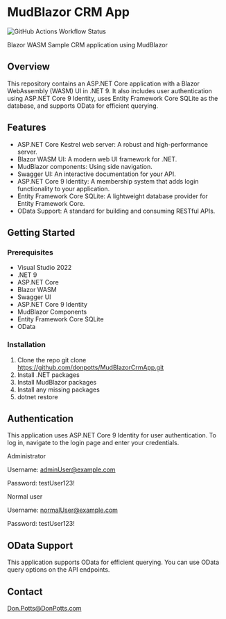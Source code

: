 # MudBlazor CRM App

![GitHub Actions Workflow Status](https://img.shields.io/github/actions/workflow/status/donpotts/MudBlazorCrmApp/MudBlazorCrmApp.yml?logo=github)

Blazor WASM Sample CRM application using MudBlazor

## Overview

This repository contains an ASP.NET Core application with a Blazor WebAssembly (WASM) UI in .NET 9. It also includes user authentication using ASP.NET Core 9 Identity, uses Entity Framework Core SQLite as the database, and supports OData for efficient querying.

## Features

- ASP.NET Core Kestrel web server: A robust and high-performance server.
- Blazor WASM UI: A modern web UI framework for .NET.
- MudBlazor components: Using side navigation.
- Swagger UI: An interactive documentation for your API.
- ASP.NET Core 9 Identity: A membership system that adds login functionality to your application.
- Entity Framework Core SQLite: A lightweight database provider for Entity Framework Core.
- OData Support: A standard for building and consuming RESTful APIs.

## Getting Started

### Prerequisites

- Visual Studio 2022
- .NET 9
- ASP.NET Core
- Blazor WASM
- Swagger UI
- ASP.NET Core 9 Identity
- MudBlazor Components
- Entity Framework Core SQLite
- OData

### Installation

1. Clone the repo
  git clone https://github.com/donpotts/MudBlazorCrmApp.git
2. Install .NET packages
3. Install MudBlazor packages
4. Install any missing packages
5. dotnet restore
   
## Authentication

This application uses ASP.NET Core 9 Identity for user authentication. To log in, navigate to the login page and enter your credentials.

Administrator

Username:  adminUser@example.com

Password:  testUser123!

Normal user

Username:  normalUser@example.com

Password:  testUser123!

## OData Support

This application supports OData for efficient querying. You can use OData query options on the API endpoints.

## Contact

Don.Potts@DonPotts.com

